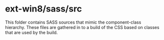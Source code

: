 # ext-win8/sass/src

This folder contains SASS sources that mimic the component-class hierarchy. These files
are gathered in to a build of the CSS based on classes that are used by the build.
